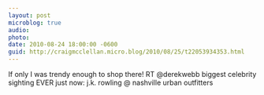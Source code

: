 ```yaml
---
layout: post
microblog: true
audio: 
photo: 
date: 2010-08-24 18:00:00 -0600
guid: http://craigmcclellan.micro.blog/2010/08/25/t22053934353.html
---
```

If only I was trendy enough to shop there! RT @derekwebb biggest celebrity sighting EVER just now: j.k. rowling @ nashville urban outfitters
